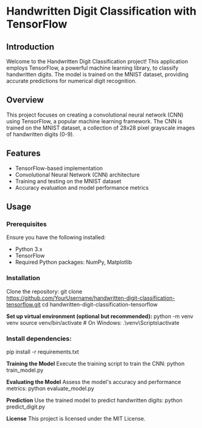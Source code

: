 # Handwritten Digit Classification with TensorFlow

## Introduction
Welcome to the Handwritten Digit Classification project! This application employs TensorFlow, a powerful machine learning library, to classify handwritten digits. The model is trained on the MNIST dataset, providing accurate predictions for numerical digit recognition.

## Overview
This project focuses on creating a convolutional neural network (CNN) using TensorFlow, a popular machine learning framework. The CNN is trained on the MNIST dataset, a collection of 28x28 pixel grayscale images of handwritten digits (0-9).

## Features
- TensorFlow-based implementation
- Convolutional Neural Network (CNN) architecture
- Training and testing on the MNIST dataset
- Accuracy evaluation and model performance metrics

## Usage
### Prerequisites
Ensure you have the following installed:
- Python 3.x
- TensorFlow
- Required Python packages: NumPy, Matplotlib

### Installation
Clone the repository:
git clone https://github.com/YourUsername/handwritten-digit-classification-tensorflow.git
cd handwritten-digit-classification-tensorflow

**Set up virtual environment (optional but recommended):**
python -m venv venv
source venv/bin/activate  # On Windows: .\venv\Scripts\activate

### **Install dependencies:**
pip install -r requirements.txt

**Training the Model**
Execute the training script to train the CNN:
python train_model.py

**Evaluating the Model**
Assess the model's accuracy and performance metrics:
python evaluate_model.py

**Prediction**
Use the trained model to predict handwritten digits:
python predict_digit.py

**License**
This project is licensed under the MIT License.



